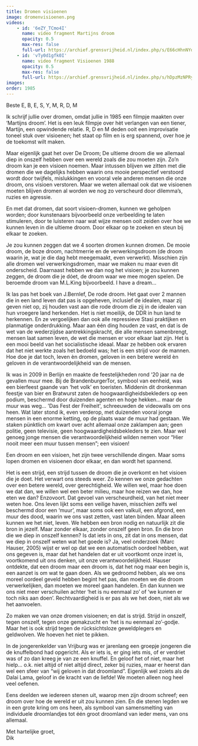 ```yaml
---
title: Dromen visioenen
image: dromenvisioenen.png
videos: 
    - id: '6eZY_TCmo4I'
      name: video fragment Martijns droom
      opacity: 0.5
      max-res: false
      full-url: https://archief.grensvrijheid.nl/index.php/s/E66cHhnNYdBwhg8
    - id: 'vTy0d1gfk0I'
      name: video fragment Visioenen 1988
      opacity: 0.5
      max-res: false
      full-url: https://archief.grensvrijheid.nl/index.php/s/hDpzMzNPRyI7a67
images:
order: 1985
---
```


Beste E, B, E, S, Y, M, R, D, M 

Ik schrijf jullie over dromen, omdat jullie in 1985 een filmpje maakten over ‘Martijns droom’. Het is een leuk filmpje over hèt verlangen van een tiener, Martijn, een opwindende relatie. R, D en M deden ooit een improvisatie toneel stuk over visioenen; het staat op film en is erg spannend, over hoe je de toekomst wilt maken. 

Maar eigenlijk gaat het over De Droom; De ultieme droom die we allemaal diep in onszelf hebben over een wereld zoals die zou moeten zijn. Zo’n droom kan je een visioen noemen. Maar intussen blijven we zitten met die dromen die we dagelijks hebben waarin ons mooie perspectief verstoord wordt door twijfels, mislukkingen en vooral vele anderen mensen die onze droom, ons visioen verstoren. Maar we weten allemaal ook dat we visioenen moeten blijven dromen al worden we nog zo verscheurd door dilemma’s, ruzies en agressie. 

En met dat dromen, dat soort visioen-dromen, kunnen we geholpen worden; door kunstenaars bijvoorbeeld onze verbeelding te laten stimuleren, door te luisteren naar wat wijze mensen ooit zeiden over hoe we kunnen leven in die ultieme droom. Door elkaar op te zoeken en steun bij elkaar te zoeken.

Je zou kunnen zeggen dat we 4 soorten dromen kunnen dromen. De mooie droom, de boze droom, nachtmerrie en de verwerkingsdroom (de droom waarin je, wat je die dag hebt meegemaakt, even verwerkt). Misschien zijn alle dromen wel verwerkingsdromen, maar we maken nu maar even dit onderscheid. Daarnaast hebben we dan nog het visioen; je zou kunnen zeggen, de droom die je dóet, de droom waar we mee mogen spelen. De beroemde droom van M.L.King bijvoorbeeld. I have a dream...

Ik las pas het boek van J.Bernlef, De rode droom. Het gaat over 2 mannen die in een land leven dat pas is opgeheven, inclusief de idealen, maar zij geven niet op, zij houden vast aan die rode droom die zij in de idealen van hun vroegere land herkenden. Het is niet moeilijk, de DDR in hun land te herkennen. En ze vergoelijken dan ook alle repressieve Stasi praktijken en planmatige onderdrukking. Maar aan één ding houden ze vast, en dat is de wet van de wederzijdse aantrekkingskracht, die alle mensen samenbrengt, mensen laat samen leven, de wet die mensen er voor elkaar laat zijn. Het is een mooi beeld van het socialistische ideaal. Maar ze hebben ook ervaren dat het niet werkte zoals het bedoeld was; het is een strijd voor de mannen. Hoe doe je dat toch, leven èn dromen, geloven in een betere wereld èn geloven in de verantwoordelijkheid van de mensen. 

Ik was in 2009 in Berlijn en maakte de feestelijkheden rond ‘20 jaar na de gevallen muur mee. Bij de BrandenburgerTor, symbool van eenheid, was een bierfeest gaande van ‘het volk’ en toeristen. Middenin dit dronkenman feestje van bier en Bratwurst zaten de hoogwaardigheidsbekleders op een podium, beschermd door duizenden agenten en hoge hekken… maar de muur was weg... 'Das Fest der Freiheit', schreeuwden de videowalls om ons heen. Wat later stond ik, even verderop, met duizenden vooral jonge mensen in een enorme ketting, op de plaats waar de muur had gestaan. We staken pünktlich om kwart over acht allemaal onze zaklampen aan; geen politie, geen televisie, geen hoogwaardigheidsbekleders te zien. Maar wel genoeg jonge mensen die verantwoordelijkheid wilden nemen voor “Hier nooit meer een muur tussen mensen”; een visioen! 

Een droom en een visioen, het zijn twee verschillende dingen. Maar soms lopen dromen en visioenen door elkaar, en dan wordt het spannend. 

Het is een strijd, een strijd tussen de droom die je overkomt en het visioen die je doet. Het verwart ons steeds weer. Zo kennen we onze gedachten over een betere wereld, over gerechtigheid. We willen wel, maar hoe doen we dat dan, we willen wel een beter milieu, maar hoe reizen we dan, hoe eten we dan? Enzovoort. Dat gevoel van verscheurdheid, van het niet meer weten hoe. Ons leven lijkt soms een veilige haven, misschien zelfs wel beschermd door een ‘muur’, maar soms ook een valkuil, een afgrond, een muur des dood, waarin we ons vast zetten, vast laten binden. Maar alleen kunnen we het niet, leven. We hebben een bron nodig en natuurlijk zit die bron in jezelf. Maar  zonder elkaar, zonder onszelf geen bron.  En die bron die we diep in onszelf kennen? Is dat iets in ons, zit dat in ons mensen, dat we diep in onszelf weten wat het goede is? Ja, veel onderzoek (Marc Hauser, 2005) wijst er wel op dat we een automatisch oordeel hebben, wat ons gegeven is, maar dat het handelen dat er uit voortkomt onze inzet is, voortkomend uit ons denken, uit onze verantwoordelijkheid. Hauser ontdekte, dat een droom maar een droom is, dat het nog maar een begin is, een aanzet is om wat te gaan doen. Als we gedroomd hebben, als we ons moreel oordeel geveld hebben begint het pas, dan moeten we die droom verwerkelijken, dan moeten we moreel gaan handelen. En dan kunnen we ons niet meer verschuilen achter ‘het is nu eenmaal zo’ of ‘we kunnen er toch niks aan doen’. Rechtvaardigheid is er pas als we het doen, niet als we het aanvoelen.

Zo maken we van onze dromen visioenen; en dat is strijd. Strijd in onszelf, tegen onszelf, tegen onze gemakzucht en ‘het is nu eenmaal zo’-godje. Maar het is ook strijd tegen de rücksichtsloze geweldplegers en geldwolven. We hoeven het niet te pikken. 

In de jongerenkelder van Vrijburg was er jarenlang een groepje jongeren die de knuffelbond had opgericht. Als er iets is, er ging iets mis, of er verdriet was of zo dan kreeg je van ze een knuffel. En geloof het of niet, maar het hielp… o.k. niet altijd of niet altijd direct, zeker bij ruzies, maar er heerst dan wel een sfeer van “wij geloven in dat droomland”. Eigenlijk wel zoiets als de Dalai Lama, geloof in de kracht van de liefde! We moeten alleen nog heel veel oefenen.

Eens deelden we iedereen stenen uit, waarop men zijn droom schreef; een droom over hoe de wereld er uit zou kunnen zien. En die stenen legden we in een grote kring om ons heen, als symbool van samensmelting van individuele droomlandjes tot één groot droomland van ieder mens, van ons allemaal.

Met hartelijke groet,<br />
Dik